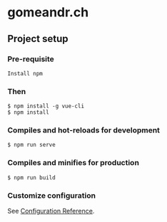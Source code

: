 # gomeandr.ch

## Project setup

### Pre-requisite

```
Install npm

```
### Then 

```
$ npm install -g vue-cli
$ npm install

```

### Compiles and hot-reloads for development
```
$ npm run serve
```

### Compiles and minifies for production
```
$ npm run build
```

### Customize configuration
See [Configuration Reference](https://cli.vuejs.org/config/).
